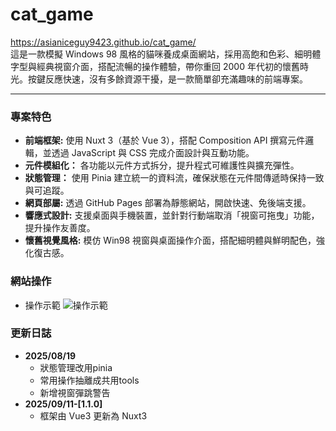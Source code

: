 # cat_game
https://asianiceguy9423.github.io/cat_game/
<br>
這是一款模擬 Windows 98 風格的貓咪養成桌面網站，採用高飽和色彩、細明體字型與經典視窗介面，搭配流暢的操作體驗，帶你重回 2000 年代初的懷舊時光。按鍵反應快速，沒有多餘資源干擾，是一款簡單卻充滿趣味的前端專案。
<hr>

### 專案特色
- **前端框架:** 使用 Nuxt 3（基於 Vue 3），搭配 Composition API 撰寫元件邏輯，並透過 JavaScript 與 CSS 完成介面設計與互動功能。
- **元件模組化：** 各功能以元件方式拆分，提升程式可維護性與擴充彈性。
- **狀態管理：** 使用 Pinia 建立統一的資料流，確保狀態在元件間傳遞時保持一致與可追蹤。
- **網頁部屬:** 透過 GitHub Pages 部署為靜態網站，開啟快速、免後端支援。
- **響應式設計:** 支援桌面與手機裝置，並針對行動端取消「視窗可拖曳」功能，提升操作友善度。
- **懷舊視覺風格:** 模仿 Win98 視窗與桌面操作介面，搭配細明體與鮮明配色，強化復古感。

### 網站操作
- 操作示範
![操作示範](https://github.com/user-attachments/assets/4235737a-cd43-4e4e-b536-8b907224d641)

### 更新日誌
- **2025/08/19** 
  - 狀態管理改用pinia
  - 常用操作抽離成共用tools
  - 新增視窗彈跳警告
- **2025/09/11-[1.1.0]**
  - 框架由 Vue3 更新為 Nuxt3
